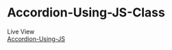 # Accordion-Using-JS-Class
Live View <br>
[Accordion-Using-JS](https://partharoypc.github.io/Accordion-Using-JS-Class/index.html)
